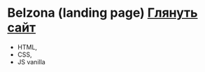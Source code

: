 
# Belzona (landing page) [Глянуть сайт](https://bichurinav.github.io/belzona/)
* HTML,
* CSS,
* JS vanilla
